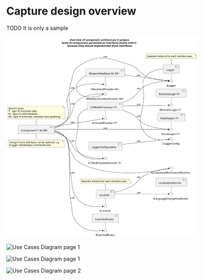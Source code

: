 # Capture design overview

TODO It is only a sample

![AA12](../../diagrams/out/component-architecture/architecture-overview.svg)

![Use Cases Diagram page 1](./diagrams/out/component-architecture/architecture-overview1.svg)


![Use Cases Diagram page 1](./diagrams/out/class-overview/Use-Cases-page1.svg)

![Use Cases Diagram page 2](./diagrams/out/class-overview/Use-Cases-page2.svg)
